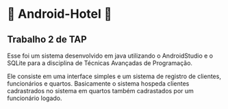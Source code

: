 # :bell: Android-Hotel :bell:
## Trabalho 2 de TAP

Esse foi um sistema desenvolvido em java utilizando o AndroidStudio e o SQLite para a disciplina de Técnicas Avançadas de Programação. 

Ele consiste em uma interface simples e um sistema de registro de clientes, funcionários e quartos. Basicamente o sistema hospeda clientes cadrastrados no sistema em quartos também cadrastados por um funcionário logado.
